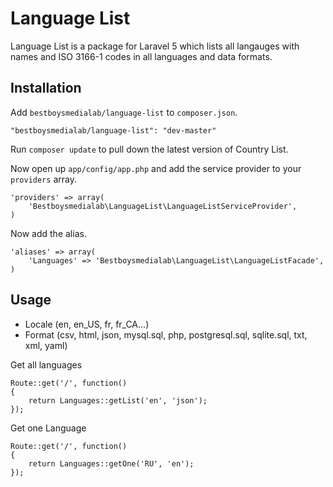 # Language List

Language List is a package for Laravel 5 which lists all langauges with names and ISO 3166-1 codes in all languages and data formats.


## Installation

Add `bestboysmedialab/language-list` to `composer.json`.

    "bestboysmedialab/language-list": "dev-master"
    
Run `composer update` to pull down the latest version of Country List.

Now open up `app/config/app.php` and add the service provider to your `providers` array.

    'providers' => array(
        'Bestboysmedialab\LanguageList\LanguageListServiceProvider',
    )

Now add the alias.

    'aliases' => array(
        'Languages' => 'Bestboysmedialab\LanguageList\LanguageListFacade',
    )


## Usage

- Locale (en, en_US, fr, fr_CA...)
- Format (csv, html, json, mysql.sql, php, postgresql.sql, sqlite.sql, txt, xml, yaml)


Get all languages

	Route::get('/', function()
	{
		return Languages::getList('en', 'json');
	});


Get one Language

	Route::get('/', function()
	{
		return Languages::getOne('RU', 'en');
	});